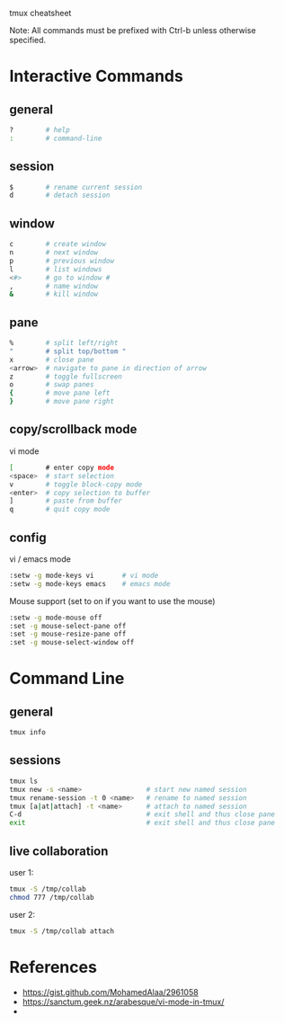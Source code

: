 tmux cheatsheet


Note: All commands must be prefixed with Ctrl-b unless otherwise specified.


# Interactive Commands

## general

```bash
?        # help
:        # command-line
```

## session

```bash
$        # rename current session
d        # detach session
```

## window

```bash
c        # create window
n        # next window
p        # previous window
l        # list windows
<#>      # go to window #
,        # name window
&        # kill window
```

## pane

```bash
%        # split left/right
"        # split top/bottom "
x        # close pane
<arrow>  # navigate to pane in direction of arrow
z        # toggle fullscreen
o        # swap panes
{        # move pane left
}        # move pane right
```

## copy/scrollback mode

vi mode

```bash
[        # enter copy mode
<space>  # start selection
v        # toggle block-copy mode
<enter>  # copy selection to buffer
]        # paste from buffer
q        # quit copy mode 
```

## config

vi / emacs mode

```bash
:setw -g mode-keys vi       # vi mode 
:setw -g mode-keys emacs    # emacs mode 
```

Mouse support (set to on if you want to use the mouse)

```bash
:setw -g mode-mouse off
:set -g mouse-select-pane off
:set -g mouse-resize-pane off
:set -g mouse-select-window off
```

# Command Line

## general

```bash
tmux info
```

## sessions

```bash
tmux ls
tmux new -s <name>                # start new named session
tmux rename-session -t 0 <name>   # rename to named session
tmux [a|at|attach] -t <name>      # attach to named session
C-d                               # exit shell and thus close pane
exit                              # exit shell and thus close pane
```


## live collaboration

user 1:

```bash
tmux -S /tmp/collab 
chmod 777 /tmp/collab 
```

user 2:

```bash
tmux -S /tmp/collab attach
```



# References

- https://gist.github.com/MohamedAlaa/2961058
- https://sanctum.geek.nz/arabesque/vi-mode-in-tmux/
- 




